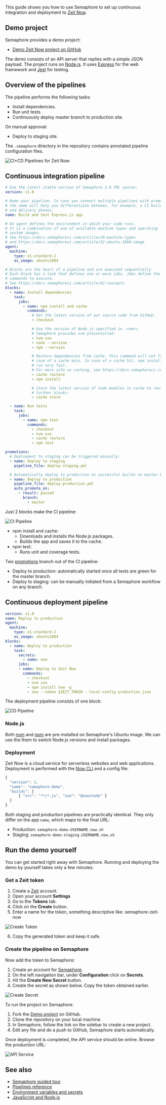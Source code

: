 This guide shows you how to use Semaphore to set up continuous integration and
deployment to [Zeit Now](https://zeit.co).

## Demo project

Semaphore provides a demo project:

- [Demo Zeit Now project on GitHub](https://github.com/semaphoreci-demos/semaphore-demo-zeit-now)

The demo consists of an API server that replies with a simple JSON
payload. The project runs on [Node.js](https://nodejs.org). It uses
[Express](http://expressjs.com/) for the web framework and
[Jest](https://jestjs.io/) for testing.

## Overview of the pipelines

The pipeline performs the following tasks:

- Install dependencies.
- Run unit tests.
- Continuously deploy master branch to production site.

On manual approval:

- Deploy to staging site.

The `.semaphore` directory in the repository contains annotated pipeline configuration files.

![CI+CD
Pipelines for Zeit Now](https://github.com/semaphoreci-demos/semaphore-demo-zeit-now/raw/master/images/semaphore-zeit-now-ci-cd.png)


## Continuous integration pipeline

```yaml
# Use the latest stable version of Semaphore 2.0 YML syntax:
version: v1.0

# Name your pipeline. In case you connect multiple pipelines with promotions,
# the name will help you differentiate between, for example, a CI build phase
# and delivery phases.
name: Build and test Express.js app

# An agent defines the environment in which your code runs.
# It is a combination of one of available machine types and operating
# system images.
# See https://docs.semaphoreci.com/article/20-machine-types
# and https://docs.semaphoreci.com/article/32-ubuntu-1804-image
agent:
  machine:
    type: e1-standard-2
    os_image: ubuntu1804

# Blocks are the heart of a pipeline and are executed sequentially.
# Each block has a task that defines one or more jobs. Jobs define the
# commands to execute.
# See https://docs.semaphoreci.com/article/62-concepts
blocks:
  - name: Install dependencies
    task:
      jobs:
        - name: npm install and cache
          commands:
            # Get the latest version of our source code from GitHub:
            - checkout

            # Use the version of Node.js specified in .nvmrc.
            # Semaphore provides nvm preinstalled.
            - nvm use
            - node --version
            - npm --version

            # Restore dependencies from cache. This command will not fail in
            # case of a cache miss. In case of a cache hit, npm install will
            # run very fast.
            # For more info on caching, see https://docs.semaphoreci.com/article/149-caching
            - cache restore
            - npm install

            # Store the latest version of node modules in cache to reuse in
            # further blocks:
            - cache store

  - name: Run tests
    task:
      jobs:
        - name: npm test
          commands:
            - checkout
            - nvm use
            - cache restore
            - npm test

promotions:
  # Deployment to staging can be triggered manually:
  - name: Deploy to staging
    pipeline_file: deploy-staging.yml

  # Automatically deploy to production on successful builds on master branch:
  - name: Deploy to production
    pipeline_file: deploy-production.yml
    auto_promote_on:
      - result: passed
        branch:
          - master
```

Just 2 blocks make the CI pipeline:

![CI Pipeline](https://github.com/semaphoreci-demos/semaphore-demo-zeit-now/raw/master/images/semaphore-zeit-now-ci.png)

-   npm install and cache:
    -   Downloads and installs the Node.js packages.
    -   Builds the app and saves it to the cache.
-   npm test:
    -   Runs unit and coverage tests.

Two
[promotions](https://docs.semaphoreci.com/article/50-pipeline-yaml#promotions)
branch out of the CI pipeline:

-   Deploy to production: automatically started once all tests are green
    for the master branch.
-   Deploy to staging: can be manually initiated from a Semaphore workflow on any branch.

## Continuous deployment pipeline

``` yaml
version: v1.0
name: Deploy to production
agent:
  machine:
    type: e1-standard-2
    os_image: ubuntu1804
blocks:
  - name: Deploy to production
    task:
      secrets:
        - name: now
      jobs:
      - name: Deploy to Zeit Now
        commands:
          - checkout
          - nvm use
          - npm install now -g
          - now --token $ZEIT_TOKEN --local-config production.json
```

The deployment pipeline consists of one block:

![CD Pipeline](https://github.com/semaphoreci-demos/semaphore-demo-zeit-now/raw/master/images/semaphore-zeit-now-cd-production.png)

### Node.js

Both
[nvm](https://docs.semaphoreci.com/article/32-ubuntu-1804-image#javascript-via-node-js)
and [npm](https://www.npmjs.com) are pre-installed on Semaphore's Ubuntu
image. We can use the them to switch Node.js versions and install
packages.

### Deployment

Zeit Now is a cloud service for serverless websites
and web applications. Deployment is performed with the
[Now CLI](https://zeit.co/docs/v2/getting-started/installation/#now-cli)
and a config file:

``` javascript
{
  "version": 2,
  "name": "semaphore-demo",
  "builds": [
      { "src": "**/*.js", "use": "@now/node" }
  ]
}
```

Both staging and production pipelines are practically identical. They
only differ on the app `name`, which maps to the final URL:

-   Production: `semaphore-demo.USERNAME.now.sh`
-   Staging: `semaphore-demo-staging.USERNAME.now.sh`

## Run the demo yourself

You can get started right away with Semaphore. Running and deploying the
demo by yourself takes only a few minutes:

### Get a Zeit token

1.  Create a [Zeit](https://zeit.co) account.
2.  Open your account **Settings**
3.  Go to the **Tokens** tab.
4.  Click on the **Create** button.
5.  Enter a name for the token, something descriptive like:
    semaphore-zeit-now

![Create Token](https://github.com/semaphoreci-demos/semaphore-demo-zeit-now/raw/master/images/zeit-create-token.png)

6. Copy the generated token and keep it safe.

### Create the pipeline on Semaphore

Now add the token to Semaphore:

1.  Create an account for [Semaphore](https://semaphoreci.com).
2.  On the left navigation bar, under **Configuration** click on
    **Secrets**.
3.  Hit the **Create New Secret** button.
4.  Create the secret as shown below. Copy the token obtained earlier.

![Create Secret](https://github.com/semaphoreci-demos/semaphore-demo-zeit-now/raw/master/images/semaphore-create-secret.png)

To run the project on Semaphore:

1.  Fork the [Demo
    project](https://github.com/semaphoreci-demos/semaphore-demo-zeit-now)
    on GitHub.
2.  Clone the repository on your local machine.
3.  In Semaphore, follow the link on the sidebar to create a new
    project.
4.  Edit any file and do a push to GitHub, Semaphore starts
    automatically.


Once deployment is completed, the API service should be online. Browse the production URL:

![API
Service](https://github.com/semaphoreci-demos/semaphore-demo-zeit-now/raw/master/images/semaphore-demo-zeit-now-json.png)

## See also

-   [Semaphore guided
    tour](https://docs.semaphoreci.com/category/56-guided-tour)
-   [Pipelines
    reference](https://docs.semaphoreci.com/article/50-pipeline-yaml)
-   [Environment variables and
    secrets](https://docs.semaphoreci.com/article/66-environment-variables-and-secrets)
-   [JavaScript and
    Node.js](https://docs.semaphoreci.com/article/82-language-javascript-and-nodejs)
